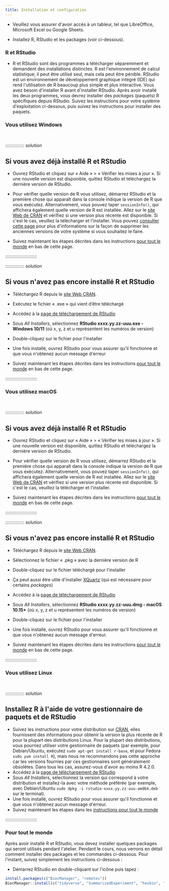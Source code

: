 ```yaml
---
title: Installation et configuration
---
```


- Veuillez vous assurer d'avoir accès à un tableur, tel que LibreOffice, Microsoft Excel ou Google Sheets.

- Installez R, RStudio et les packages (voir ci-dessous).

### R et RStudio

- R et RStudio sont des programmes a télécharger séparemment et demandent des installations distinctes. R est l'environnement de calcul statistique; il peut être utilisé seul, mais cela peut être pénible. RStudio est un environnement de développement graphique intégré (IDE) qui rend l'utilisation de R beaucoup plus simple et plus interactive. Vous avez besoin d'installer R avant d'installer RStudio. Après avoir installé les deux programmes, vous devrez installer des _packages_ (paquets) R spécifiques depuis RStudio. Suivez les instructions pour votre système d'exploitation ci-dessous, puis suivez les instructions pour installer des paquets.

### Vous utilisez Windows

<br>

:::::::::::::::  solution

## Si vous avez déjà installé R et RStudio

- Ouvrez RStudio et cliquez sur « Aide » > « Vérifier les mises à jour ». Si une nouvelle version est disponible, quittez RStudio et téléchargez la dernière version de RStudio.

- Pour vérifier quelle version de R vous utilisez, démarrez RStudio et la première chose qui apparaît dans la console indique la version de R que vous exécutez. Alternativement, vous pouvez taper `sessionInfo()`, qui affichera également quelle version de R est installée. Allez sur le [site Web de CRAN](https://cran.r-project.org/bin/windows/base/) et vérifiez si une version plus récente est disponible. Si c'est le cas, veuillez la télécharger et l'installer. Vous pouvez [consulter cette page](https://cran.r-project.org/bin/windows/base/rw-FAQ.html#How-do-I-UNinstall-R_003f) pour plus d'informations sur la façon de supprimer les anciennes versions de votre système si vous souhaitez le faire.

- Suivez maintenant les étapes décrites dans les instructions [pour tout le monde](#for-everyone) en bas de cette page.

:::::::::::::::::::::::::

:::::::::::::::  solution

## Si vous n'avez pas encore installé R et RStudio

- Téléchargez R depuis le [site Web CRAN](https://cran.r-project.org/bin/windows/base/release.htm).

- Exécutez le fichier « .exe » qui vient d’être téléchargé

- Accédez à la [page de téléchargement de RStudio](https://www.rstudio.com/products/rstudio/download/#download)

- Sous _All Installers_, sélectionnez **RStudio xxxx.yy.zz-uuu.exe - Windows 10/11** (où x, y, z et u représentent les numéros de version)

- Double-cliquez sur le fichier pour l'installer

- Une fois installé, ouvrez RStudio pour vous assurer qu'il fonctionne et que vous n'obtenez aucun message d'erreur

- Suivez maintenant les étapes décrites dans les instructions [pour tout le monde](#for-everyone) en bas de cette page.

:::::::::::::::::::::::::

### Vous utilisez macOS

<br>

:::::::::::::::  solution

## Si vous avez déjà installé R et RStudio

- Ouvrez RStudio et cliquez sur « Aide » > « Vérifier les mises à jour ». Si une nouvelle version est disponible, quittez RStudio et téléchargez la dernière version de RStudio.

- Pour vérifier quelle version de R vous utilisez, démarrez RStudio et la première chose qui apparaît dans la console indique la version de R que vous exécutez. Alternativement, vous pouvez taper `sessionInfo()`, qui affichera également quelle version de R est installée. Allez sur le [site Web de CRAN](https://cran.r-project.org/bin/macosx/) et vérifiez si une version plus récente est disponible. Si c'est le cas, veuillez la télécharger et l'installer.

- Suivez maintenant les étapes décrites dans les instructions [pour tout le monde](#for-everyone) en bas de cette page.

:::::::::::::::::::::::::

:::::::::::::::  solution

## Si vous n'avez pas encore installé R et RStudio

- Téléchargez R depuis le [site Web CRAN](https://cran.r-project.org/bin/macosx/).

- Sélectionnez le fichier « .pkg » avec la dernière version de R

- Double-cliquez sur le fichier téléchargé pour l'installer

- Ça peut aussi être utile d'installer [XQuartz](https://www.xquartz.org/) (qui est nécessaire pour certains _packages_)

- Accédez à la [page de téléchargement de RStudio](https://www.rstudio.com/products/rstudio/download/#download)

- Sous _All Installers_, sélectionnez **RStudio xxxx.yy.zz-uuu.dmg - macOS 10.15+** (où x, y, z et u représentent les numéros de version)

- Double-cliquez sur le fichier pour l'installer

- Une fois installé, ouvrez RStudio pour vous assurer qu'il fonctionne et que vous n'obtenez aucun message d'erreur.

- Suivez maintenant les étapes décrites dans les instructions [pour tout le monde](#for-everyone) en bas de cette page.

:::::::::::::::::::::::::

### Vous utilisez Linux

<br>

:::::::::::::::  solution

## Installez R à l'aide de votre gestionnaire de paquets et de RStudio

- Suivez les instructions pour votre distribution
  sur [CRAN](https://cloud.r-project.org/bin/linux), elles fournissent des informations pour obtenir la version la plus récente de R pour la plupart des  distributions Linux. Pour la plupart des distributions, vous pourriez utiliser votre gestionnaire de paquets (par exemple, pour Debian/Ubuntu, exécutez
  `sudo apt-get install r-base`, et pour Fedora `sudo yum install R`), mais nous
  ne recommandons pas cette approche car les versions fournies par ces gestionnaires sont généralement obsolètes. Dans tous les cas, assurez-vous d'avoir au moins R 4.2.0.
- Accédez à la [page de téléchargement de RStudio](https://www.rstudio.com/products/rstudio/download/#download)
- Sous _All Installers_, sélectionnez la version qui correspond à votre distribution et installez-la avec votre méthode préférée (par exemple, avec Debian/Ubuntu `sudo dpkg -i rstudio-xxxx.yy.zz-uuu-amd64.deb` sur le terminal).
- Une fois installé, ouvrez RStudio pour vous assurer qu'il fonctionne et que vous n'obtenez aucun message d'erreur.
- Suivez maintenant les étapes dans les [instructions pour tout le monde](#for-everyone)

:::::::::::::::::::::::::

### Pour tout le monde

Après avoir installé R et RStudio, vous devez installer quelques packages
qui seront utilisés pendant l'atelier. Pendant le cours, nous verrons en détail comment installer des packages et les commandes ci-dessous. Pour l'instant, suivez simplement les instructions ci-dessous :

- Démarrez RStudio en double-cliquant sur l'icône puis tapez :

```r
install.packages(c("BiocManager", "remotes"))
BiocManager::install(c("tidyverse", "SummarizedExperiment", "hexbin", "patchwork", "gridExtra", "lubridate"))
```
